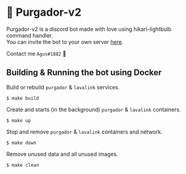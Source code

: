 # 🖤 Purgador-v2
Purgador-v2 is a discord bot made with love using hikari-lightbulb command handler.  
You can invite the bot to your own server [here](https://discord.com/api/oauth2/authorize?client_id=917111121750671370&permissions=8&scope=bot).  

Contact me `Agus#1882` 💖

## Building & Running the bot using Docker
Build or rebuild `purgador` & `lavalink` services.
```shell
$ make build
```

Create and starts (in the background) `purgador` & `lavalink` containers.
```shell
$ make up
```

Stop and remove `purgador` & `lavalink` containers and network. 
```shell
$ make down
```

Remove unused data and all unused images.
```shell
$ make clean
```
